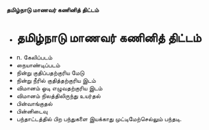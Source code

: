 **தமிழ்நாடு மாணவர் கணினித் திட்டம்**
- # தமிழ்நாடு மாணவர் கணினித் திட்டம்
- n. கேலிப்படம்
- நையாண்டிப்படம்
- நின்று குதிப்பதற்குரிய மேடு
- நின்று நீரில் குதித்தற்குரிய இடம்
- விமானம் ஓடி எழுவதற்குரிய இடம்
- விமானம் நிலத்திலிருந்து உயர்தல்
- பின்வாங்குதல்
- பின்னிடைவு
- பந்தாட்டத்தில் பிற பந்துகளை இயக்காது முட்டிமேற்செல்லும் பந்தடி.

